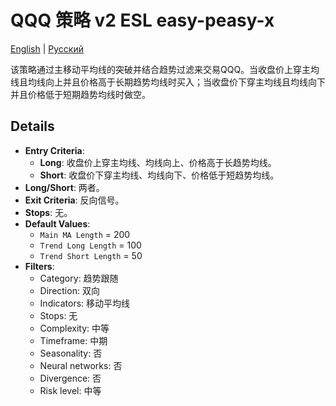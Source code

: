 # QQQ 策略 v2 ESL easy-peasy-x
[English](README.md) | [Русский](README_ru.md)

该策略通过主移动平均线的突破并结合趋势过滤来交易QQQ。当收盘价上穿主均线且均线向上并且价格高于长期趋势均线时买入；当收盘价下穿主均线且均线向下并且价格低于短期趋势均线时做空。

## Details

- **Entry Criteria**:
  - **Long**: 收盘价上穿主均线、均线向上、价格高于长趋势均线。
  - **Short**: 收盘价下穿主均线、均线向下、价格低于短趋势均线。
- **Long/Short**: 两者。
- **Exit Criteria**: 反向信号。
- **Stops**: 无。
- **Default Values**:
  - `Main MA Length` = 200
  - `Trend Long Length` = 100
  - `Trend Short Length` = 50
- **Filters**:
  - Category: 趋势跟随
  - Direction: 双向
  - Indicators: 移动平均线
  - Stops: 无
  - Complexity: 中等
  - Timeframe: 中期
  - Seasonality: 否
  - Neural networks: 否
  - Divergence: 否
  - Risk level: 中等

